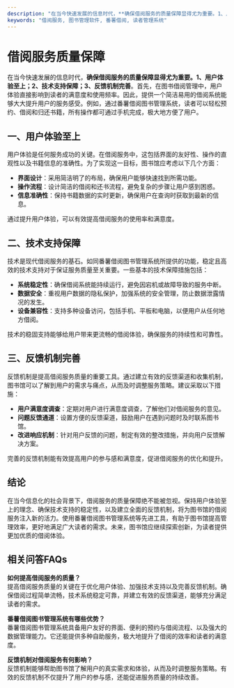 ```yaml
---
description: "在当今快速发展的信息时代，**确保借阅服务的质量保障显得尤为重要。1、用户体验至上；2、技术支持保障；3、反馈机制完善**。首先，在图书借阅管理中，用户体验直接影响到读者的满意度和使用频率。因此，提供一个简洁易用的借阅系统能够大大提升用户的服务感受。例如，通过番薯借阅图书管理系统，读者可以轻松预约、借阅和归还书籍，所有操作都可通过手机完成，极大地方便了用户。"
keywords: "借阅服务, 图书管理软件, 番薯借阅, 读者管理系统"
---
```

# 借阅服务质量保障

在当今快速发展的信息时代，**确保借阅服务的质量保障显得尤为重要。1、用户体验至上；2、技术支持保障；3、反馈机制完善**。首先，在图书借阅管理中，用户体验直接影响到读者的满意度和使用频率。因此，提供一个简洁易用的借阅系统能够大大提升用户的服务感受。例如，通过番薯借阅图书管理系统，读者可以轻松预约、借阅和归还书籍，所有操作都可通过手机完成，极大地方便了用户。

## 一、用户体验至上

用户体验是任何服务成功的关键。在借阅服务中，这包括界面的友好性、操作的直观性以及书籍信息的准确性。为了实现这一目标，图书馆应考虑以下几个方面：

- **界面设计**：采用简洁明了的布局，确保用户能够快速找到所需功能。
- **操作流程**：设计简洁的借阅和还书流程，避免复杂的步骤让用户感到困惑。
- **信息准确性**：保持书籍数据的实时更新，确保用户在查询时获取到最新的信息。

通过提升用户体验，可以有效提高借阅服务的使用率和满意度。

## 二、技术支持保障

技术是现代借阅服务的基石。如同番薯借阅图书管理系统所提供的功能，稳定且高效的技术支持对于保证服务质量至关重要。一些基本的技术保障措施包括：

- **系统稳定性**：确保借阅系统能持续运行，避免因宕机或故障导致的服务中断。
- **数据安全**：重视用户数据的隐私保护，加强系统的安全管理，防止数据泄露情况的发生。
- **设备兼容性**：支持多种设备访问，包括手机、平板和电脑，以便用户从任何地方借阅。

技术的稳固支持能够给用户带来更流畅的借阅体验，确保服务的持续性和可靠性。

## 三、反馈机制完善

反馈机制是提高借阅服务质量的重要工具。通过建立有效的反馈渠道和收集机制，图书馆可以了解到用户的需求与痛点，从而及时调整服务策略。建议采取以下措施：

- **用户满意度调查**：定期对用户进行满意度调查，了解他们对借阅服务的意见。
- **问题反馈通道**：设置方便的反馈渠道，鼓励用户在遇到问题时及时联系图书馆。
- **改进响应机制**：针对用户反馈的问题，制定有效的整改措施，并向用户反馈解决方案。

完善的反馈机制能有效提高用户的参与感和满意度，促进借阅服务的优化和提升。

## 结论

在当今信息化的社会背景下，借阅服务的质量保障绝不能被忽视。保持用户体验至上的理念、确保技术支持的稳定性，以及建立全面的反馈机制，将为图书馆的借阅服务注入新的活力。使用番薯借阅图书管理系统等先进工具，有助于图书馆提高管理效率，更好地满足广大读者的需求。未来，图书馆应继续探索创新，为读者提供更加优质的借阅体验。

## 相关问答FAQs

**如何提高借阅服务的质量？**  
提高借阅服务质量的关键在于优化用户体验、加强技术支持以及完善反馈机制。确保借阅过程简单流畅，技术系统稳定可靠，并建立有效的反馈渠道，能够充分满足读者的需求。

**番薯借阅图书管理系统有哪些优势？**  
番薯借阅图书管理系统具备用户友好的界面、便利的预约与借阅流程、以及强大的数据管理能力。它还能提供多种自助服务，极大地提升了借阅的效率和读者的满意度。

**反馈机制对借阅服务有何影响？**  
反馈机制能够帮助图书馆了解用户的真实需求和体验，从而及时调整服务策略。有效的反馈机制不仅提升了用户的参与感，还能促进服务质量的持续改善。

